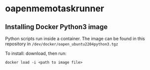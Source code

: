 # oapenmemotaskrunner

## Installing Docker Python3 image

Python scripts run inside a container. The image can be found in this repository in `/dev/docker/oapen_ubuntu2204python3.tgz`

To install: download, then run:

    docker load -i <path to image file>
    
